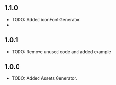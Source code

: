 ## 1.1.0

* TODO: Added iconFont Generator.
* 
## 1.0.1

* TODO: Remove unused code and added example

## 1.0.0

* TODO: Added Assets Generator.
